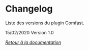 # Changelog

Liste des versions du plugin Comfast.

15/02/2020
Version 1.0


*[Retour à la documentation](index.md)*